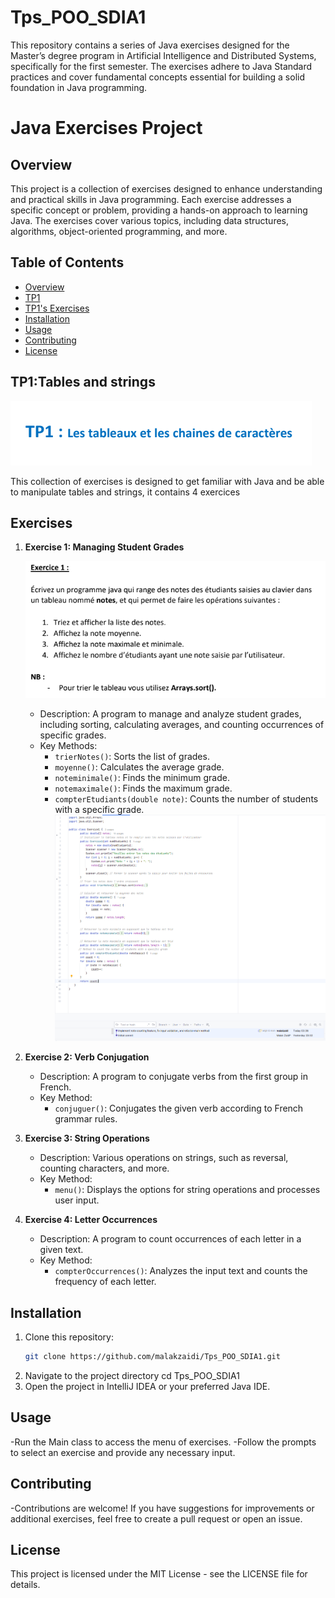 # Tps_POO_SDIA1
This repository contains a series of Java exercises designed for the Master’s degree program in Artificial Intelligence and Distributed Systems, specifically for the first semester. The exercises adhere to Java Standard practices and cover fundamental concepts essential for building a solid foundation in Java programming.
# Java Exercises Project

## Overview

This project is a collection of exercises designed to enhance understanding and practical skills in Java programming. Each exercise addresses a specific concept or problem, providing a hands-on approach to learning Java. The exercises cover various topics, including data structures, algorithms, object-oriented programming, and more.

## Table of Contents

- [Overview](#overview)
- [TP1](#tp1)
- [TP1's Exercises](#tp1'sexercises)
- [Installation](#installation)
- [Usage](#usage)
- [Contributing](#contributing)
- [License](#license)

## TP1:Tables and strings 
![image_alt](https://github.com/malakzaidi/Tps_POO_SDIA1/blob/main/TP1/src/image_2024-10-27_043038262.png?raw=true)

This collection of exercises is designed to get familiar with Java and be able to manipulate tables and strings, it contains 4 exercices
 
## Exercises

1. **Exercise 1: Managing Student Grades**
   
   ![image_alt](https://github.com/malakzaidi/Tps_POO_SDIA1/blob/main/TP1/src/image_2024-10-27_111933283.png?raw=true)
   
   - Description: A program to manage and analyze student grades, including sorting, calculating averages, and counting occurrences of specific grades.
   - Key Methods:
     - `trierNotes()`: Sorts the list of grades.
     - `moyenne()`: Calculates the average grade.
     - `noteminimale()`: Finds the minimum grade.
     - `notemaximale()`: Finds the maximum grade.
     - `compterEtudiants(double note)`: Counts the number of students with a specific grade.
   ![image_alt](https://github.com/malakzaidi/Tps_POO_SDIA1/blob/main/TP1/src/tp1exo1.PNG?raw=true)

3. **Exercise 2: Verb Conjugation**
   - Description: A program to conjugate verbs from the first group in French.
   - Key Method:
     - `conjuguer()`: Conjugates the given verb according to French grammar rules.

4. **Exercise 3: String Operations**
   - Description: Various operations on strings, such as reversal, counting characters, and more.
   - Key Method:
     - `menu()`: Displays the options for string operations and processes user input.

5. **Exercise 4: Letter Occurrences**
   - Description: A program to count occurrences of each letter in a given text.
   - Key Method:
     - `compterOccurrences()`: Analyzes the input text and counts the frequency of each letter.

## Installation

1. Clone this repository:
   ```bash
   git clone https://github.com/malakzaidi/Tps_POO_SDIA1.git
2. Navigate to the project directory
   cd Tps_POO_SDIA1
3. Open the project in IntelliJ IDEA or your preferred Java IDE.
## Usage
-Run the Main class to access the menu of exercises.
-Follow the prompts to select an exercise and provide any necessary input.
## Contributing
-Contributions are welcome! If you have suggestions for improvements or additional exercises, feel free to create a pull request or open an issue.
## License
This project is licensed under the MIT License - see the LICENSE file for details.

   
